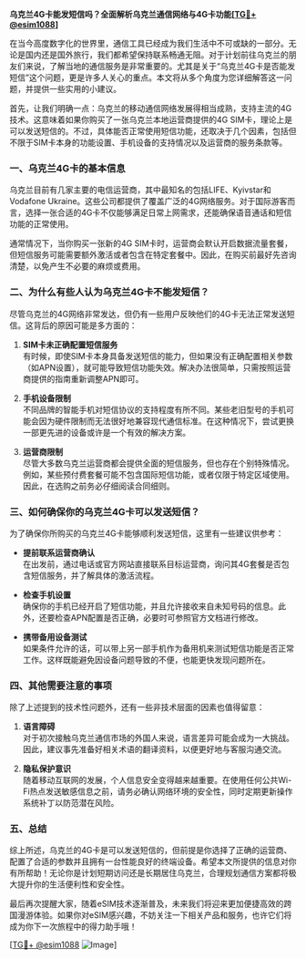 **乌克兰4G卡能发短信吗？全面解析乌克兰通信网络与4G卡功能[[TG💪+ @esim1088](https://t.me/s/esim1088)]**

在当今高度数字化的世界里，通信工具已经成为我们生活中不可或缺的一部分。无论是国内还是国外旅行，我们都希望保持联系畅通无阻。对于计划前往乌克兰的朋友们来说，了解当地的通信服务是非常重要的。尤其是关于“乌克兰4G卡是否能发短信”这个问题，更是许多人关心的重点。本文将从多个角度为您详细解答这一问题，并提供一些实用的小建议。

首先，让我们明确一点：乌克兰的移动通信网络发展得相当成熟，支持主流的4G技术。这意味着如果你购买了一张乌克兰本地运营商提供的4G SIM卡，理论上是可以发送短信的。不过，具体能否正常使用短信功能，还取决于几个因素，包括但不限于SIM卡本身的功能设置、手机设备的支持情况以及运营商的服务条款等。

### 一、乌克兰4G卡的基本信息

乌克兰目前有几家主要的电信运营商，其中最知名的包括LIFE、Kyivstar和Vodafone Ukraine。这些公司都提供了覆盖广泛的4G网络服务。对于国际游客而言，选择一张合适的4G卡不仅能够满足日常上网需求，还能确保语音通话和短信功能的正常使用。

通常情况下，当你购买一张新的4G SIM卡时，运营商会默认开启数据流量套餐，但短信服务可能需要额外激活或者包含在特定套餐中。因此，在购买前最好先咨询清楚，以免产生不必要的麻烦或费用。

### 二、为什么有些人认为乌克兰4G卡不能发短信？

尽管乌克兰的4G网络非常发达，但仍有一些用户反映他们的4G卡无法正常发送短信。这背后的原因可能是多方面的：

1. **SIM卡未正确配置短信服务**  
   有时候，即使SIM卡本身具备发送短信的能力，但如果没有正确配置相关参数（如APN设置），就可能导致短信功能失效。解决办法很简单，只需按照运营商提供的指南重新调整APN即可。

2. **手机设备限制**  
   不同品牌的智能手机对短信协议的支持程度有所不同。某些老旧型号的手机可能会因为硬件限制而无法很好地兼容现代通信标准。在这种情况下，尝试更换一部更先进的设备或许是一个有效的解决方案。

3. **运营商限制**  
   尽管大多数乌克兰运营商都会提供全面的短信服务，但也存在个别特殊情况。例如，某些预付费套餐可能不包含国际短信功能，或者仅限于特定区域使用。因此，在选购之前务必仔细阅读合同细则。

### 三、如何确保你的乌克兰4G卡可以发送短信？

为了确保你所购买的乌克兰4G卡能够顺利发送短信，这里有一些建议供参考：

- **提前联系运营商确认**  
  在出发前，通过电话或官方网站直接联系目标运营商，询问其4G套餐是否包含短信服务，并了解具体的激活流程。
  
- **检查手机设置**  
  确保你的手机已经开启了短信功能，并且允许接收来自未知号码的信息。此外，还要检查APN配置是否正确，必要时可参照官方文档进行修改。

- **携带备用设备测试**  
  如果条件允许的话，可以带上另一部手机作为备用机来测试短信功能是否正常工作。这样既能避免因设备问题导致的不便，也能更快发现问题所在。

### 四、其他需要注意的事项

除了上述提到的技术性问题外，还有一些非技术层面的因素也值得留意：

1. **语言障碍**  
   对于初次接触乌克兰通信市场的外国人来说，语言差异可能会成为一大挑战。因此，建议事先准备好相关术语的翻译资料，以便更好地与客服沟通交流。

2. **隐私保护意识**  
   随着移动互联网的发展，个人信息安全变得越来越重要。在使用任何公共Wi-Fi热点发送敏感信息之前，请务必确认网络环境的安全性，同时定期更新操作系统补丁以防范潜在风险。

### 五、总结

综上所述，乌克兰的4G卡是可以发送短信的，但前提是你选择了正确的运营商、配置了合适的参数并且拥有一台性能良好的终端设备。希望本文所提供的信息对你有所帮助！无论你是计划短期访问还是长期居住乌克兰，合理规划通信方案都将极大提升你的生活便利性和安全性。

最后再次提醒大家，随着eSIM技术逐渐普及，未来我们将迎来更加便捷高效的跨国漫游体验。如果你对eSIM感兴趣，不妨关注一下相关产品和服务，也许它们将成为你下一次旅程中的得力助手哦！

[[TG💪+ @esim1088](https://t.me/s/esim1088) ![Image](https://i.postimg.cc/4NQfJmqS/Snipaste-2025-05-13-00-14-12.png)]
